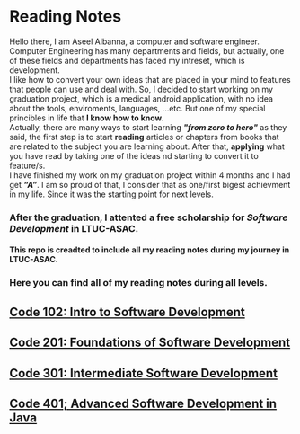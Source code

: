 # Reading Notes
Hello there, I am Aseel Albanna, a computer and software engineer. <br>Computer Engineering has many departments and fields, but actually, one of these fields and departments has faced my intreset, which is development.<br> I like how to convert your own ideas that are placed in your mind to features that people can use and deal with.  So, I decided to start working on my graduation project, which is a medical android application, with no idea about the tools, enviroments, languages, ...etc. But one of my special princibles in life that <b>I know how to know</b>.
<br>Actually, there are many ways to start learning ***"from zero to hero"*** as they said, the first step is to start **reading** articles or chapters from books that are related to the subject you are learning about. After that, **applying** what you have read by taking one of the ideas nd starting to convert it to feature/s.
<br>I have finished my work on my graduation project within 4 months and I had get ***“A”***. I am so proud of that, I consider that as one/first bigest achievment in my life. Since it was the starting point for next levels. 
### After the graduation, I attented a free scholarship for ***Software Development*** in LTUC-ASAC.
#### This repo is creadted to include all my reading notes during my journey in LTUC-ASAC.
### Here you can find all of my reading notes during all levels.


## [Code 102: Intro to Software Development](https://github.com/Aseel-Banna/code-101-reading-notes)<br/>
## [Code 201: Foundations of Software Development](https://github.com/Aseel-Banna/code-201-reading-notes)<br/>
## [Code 301: Intermediate Software Development](https://github.com/Aseel-Banna/code-301-reading-notes)<br/>
## [Code 401; Advanced Software Development in Java](https://github.com/Aseel-Banna/code-401-reading-notes)
